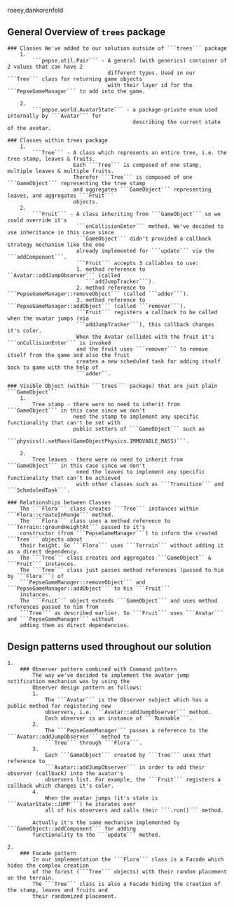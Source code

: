 roeey,dankorenfeld


## General Overview of ```trees``` package
    ### Classes We've added to our solution outside of ```trees``` package
        1.
            ```pepse.util.Pair``` - A general (with generics) container of 2 values that can have 2
                                    different types. Used in our ```Tree``` class for returning game objects
                                    with their layer id for the ```PepseGameManager``` to add into the game.

        2.
            ```pepse.world.AvatarState``` - a package-private enum used internally by ```Avatar``` for
                                            describing the current state of the avatar.

    ### Classes within trees package
        1.
            ```Tree``` - A class which represents an entire tree, i.e. the tree stamp, leaves & fruits.
                         Each ```Tree``` is composed of one stamp, multiple leaves & multiple fruits.
                         Therefor ```Tree``` is composed of one ```GameObject``` representing the tree stamp
                         and aggregates ```GameObject``` representing leaves, and aggregates ```Fruit```
                         objects.
        2.
            ```Fruit``` - A class inheriting from ```GameObject``` so we could override it's
                          ```onCollisionEnter``` method. We've decided to use inheritance in this case since
                          ```GameObject``` didn't provided a callback strategy mechanism like the one
                          already implemented for ```update``` via the ```addComponent```.
                          ```Fruit``` accepts 3 callables to use:
                          1. method reference to ``Avatar::addJumpObserver``` (called
                             ```addJumpTracker```).
                          2. method reference to ```PepseGameManager::removeObject``` (called ```adder```).
                          3. method reference to ```PepseGameManager::addObject``` (called ```remover```).
                          ```Fruit``` registers a callback to be called when the avatar jumps (via
                          ```addJumpTracker```), this callback changes it's color.
                          When the Avatar collides with the fruit it's ```onCollisionEnter``` is invoked
                          and the fruit uses ```remover``` to remove itself from the game and also the fruit
                          creates a new scheduled task for adding itself back to game with the help of
                          ```adder``.

    ### Visible Object (within ```trees``` package) that are just plain ```GameObject```
        1.
            Tree stamp - there were no need to inherit from ```GameObject``` in this case since we don't
                         need the stamp to implement any specific functionality that can't be set with
                         public setters of ```GameObject``` such as
                         ```physics().setMass(GameObjectPhysics.IMMOVABLE_MASS)```.

        2.
            Tree leaves - there were no need to inherit from ```GameObject``` in this case since we don't
                          need the leaves to implement any specific functionality that can't be achieved
                          with other classes such as ```Transition``` and ```ScheduledTask```.

    ### Relationships between Classes
        The ```Flora``` class creates ```Tree``` instances within ```Flora::createInRange``` method.
        The ```Flora``` class uses a method reference to ```Terrain::groundHeightAt``` passed to it's
        constructor (from ```PepseGameManager```) to inform the created ```Tree``` objects about
        their height. So ```Flora``` uses ```Terrain``` without adding it as a direct dependency.
        The ```Tree``` class creates and aggregates ```GameObject`` & ```Fruit``` instances.
        The ```Tree``` class just passes method references (passed to him by ```Flora```) of
        ```PepseGameManager::removeObject``` and ```PepseGameManager::addObject``` to his ```Fruit```
        instances.
        The ```Fruit``` object extends ```GameObject``` and uses method references passed to him from
        ```Tree``` as described earlier. So ```Fruit``` uses ```Avatar``` and ```PepseGameManager``` without
        adding them as direct dependencies.

## Design patterns used throughout our solution
    1.
        ### Observer pattern combined with Command pattern
            The way we've decided to implement the avatar jump notification mechanism was by using the
            Observer design pattern as follows:
            1.
                The ```Avatar``` is the Observer subject which has a public method for registering new
                observers, i.e. ```Avatar::addJumpObserver``` method.
                Each observer is an instance of ```Runnable```.
            2.
                The ```PepseGameManager``` passes a reference to the ```Avatar::addJumpObserver``` method to
                ```Tree``` through ```Flora```.
            3.
                Each ```GameObject``` created by ```Tree``` uses that reference to
                ```Avatar::addJumpObserver``` in order to add their observer (callback) into the avatar's
                observers list. For example, the ```Fruit``` registers a callback which changes it's color.
            4.
                When the avatar jumps (it's state is ```AvatarState::JUMP```) he iterates over
                all of his observers and calls their ```.run()``` method.

            Actually it's the same mechanism implemented by ```GameObject::addComponent``` for adding
            functionality to the ```update``` method.

    2.
        ### Facade pattern
            In our implementation the ```Flora``` class is a Facade which hides the complex creation
            of the forest (```Tree``` objects) with their random placement on the terrain.
            The ```Tree``` class is also a Facade hiding the creation of the stamp, leaves and fruits and
            their randomized placement.
